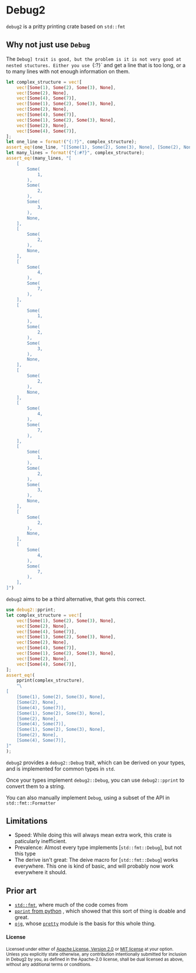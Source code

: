 # Debug2

`debug2` is a pritty printing crate based on `std::fmt`

## Why not just use `Debug`

The `Debug] trait is good, but the problem is it is not very good at nested stuctures.
Either you use `{:?}` and get a line that is too long, or a to many lines with not enough
information on them.

```rust
let complex_structure = vec![
    vec![Some(1), Some(2), Some(3), None],
    vec![Some(2), None],
    vec![Some(4), Some(7)],
    vec![Some(1), Some(2), Some(3), None],
    vec![Some(2), None],
    vec![Some(4), Some(7)],
    vec![Some(1), Some(2), Some(3), None],
    vec![Some(2), None],
    vec![Some(4), Some(7)],
];
let one_line = format!("{:?}", complex_structure);
assert_eq!(one_line, "[[Some(1), Some(2), Some(3), None], [Some(2), None], [Some(4), Some(7)], [Some(1), Some(2), Some(3), None], [Some(2), None], [Some(4), Some(7)], [Some(1), Some(2), Some(3), None], [Some(2), None], [Some(4), Some(7)]]");
let many_lines = format!("{:#?}", complex_structure);
assert_eq!(many_lines, "[
    [
        Some(
            1,
        ),
        Some(
            2,
        ),
        Some(
            3,
        ),
        None,
    ],
    [
        Some(
            2,
        ),
        None,
    ],
    [
        Some(
            4,
        ),
        Some(
            7,
        ),
    ],
    [
        Some(
            1,
        ),
        Some(
            2,
        ),
        Some(
            3,
        ),
        None,
    ],
    [
        Some(
            2,
        ),
        None,
    ],
    [
        Some(
            4,
        ),
        Some(
            7,
        ),
    ],
    [
        Some(
            1,
        ),
        Some(
            2,
        ),
        Some(
            3,
        ),
        None,
    ],
    [
        Some(
            2,
        ),
        None,
    ],
    [
        Some(
            4,
        ),
        Some(
            7,
        ),
    ],
]")
```

`debug2` aims to be a third alternative, that gets this correct.

```rust
use debug2::pprint;
let complex_structure = vec![
    vec![Some(1), Some(2), Some(3), None],
    vec![Some(2), None],
    vec![Some(4), Some(7)],
    vec![Some(1), Some(2), Some(3), None],
    vec![Some(2), None],
    vec![Some(4), Some(7)],
    vec![Some(1), Some(2), Some(3), None],
    vec![Some(2), None],
    vec![Some(4), Some(7)],
];
assert_eq!(
    pprint(complex_structure),
    "\
[
    [Some(1), Some(2), Some(3), None],
    [Some(2), None],
    [Some(4), Some(7)],
    [Some(1), Some(2), Some(3), None],
    [Some(2), None],
    [Some(4), Some(7)],
    [Some(1), Some(2), Some(3), None],
    [Some(2), None],
    [Some(4), Some(7)],
]"
);
```

`debug2` provides a `debug2::Debug` trait, which can be derived on your types, and is implemented 
for common types in `std`.

Once your types implement `debug2::Debug`, you can use `debug2::pprint` to convert them to a string.

You can also manually implement `Debug`, using a subset of the API in `std::fmt::Formatter`

## Limitations
- Speed: While doing this will always mean extra work, this crate is paticularly inefficient.
- Prevalence: Almost every type implements [`std::fmt::Debug`], but not this type
- The derive isn't great: The deive macro for [`std::fmt::Debug`] works everywhere. This one
  is kind of basic, and will probably now work everywhere it should.

## Prior art

- [`std::fmt`](https://doc.rust-lang.org/stable/std/fmt/), where much of the code comes from
- [`pprint` from python](https://docs.python.org/3/library/pprint.html)
  , which showed that this sort of thing is doable and great.
- [`ojg`](https://github.com/ohler55/ojg), whose [`pretty`](https://github.com/ohler55/ojg/tree/develop/pretty) module is the basis for this whole thing.

#### License

<sup>
Licensed under either of <a href="LICENSE-APACHE">Apache License, Version
2.0</a> or <a href="LICENSE-MIT">MIT license</a> at your option.
</sup>

<br>

<sub>
Unless you explicitly state otherwise, any contribution intentionally submitted
for inclusion in Debug2 by you, as defined in the Apache-2.0 license, shall be
dual licensed as above, without any additional terms or conditions.
</sub>